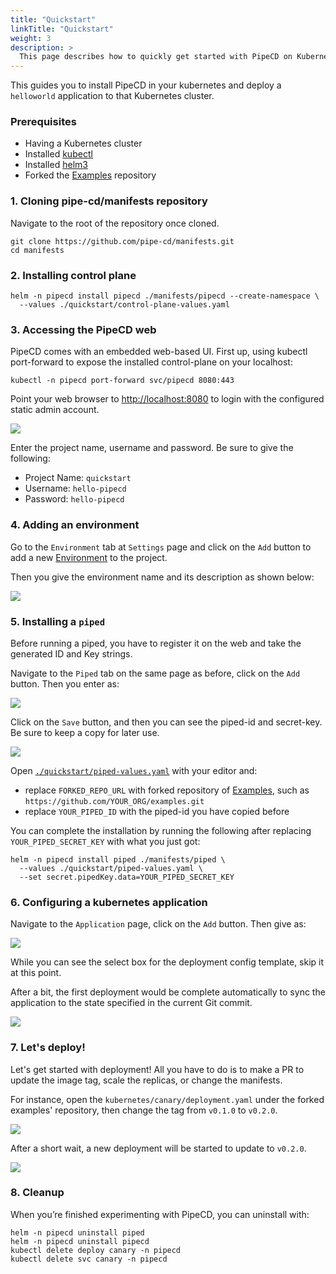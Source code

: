 ```yaml
---
title: "Quickstart"
linkTitle: "Quickstart"
weight: 3
description: >
  This page describes how to quickly get started with PipeCD on Kubernetes.
---
```


This guides you to install PipeCD in your kubernetes and deploy a `helloworld` application to that Kubernetes cluster.

### Prerequisites
- Having a Kubernetes cluster
- Installed [kubectl](https://kubernetes.io/docs/tasks/tools/install-kubectl/)
- Installed [helm3](https://helm.sh/docs/intro/install/)
- Forked the [Examples](https://github.com/pipe-cd/examples) repository

### 1. Cloning pipe-cd/manifests repository

Navigate to the root of the repository once cloned.

``` console
git clone https://github.com/pipe-cd/manifests.git
cd manifests
```

### 2. Installing control plane

``` console
helm -n pipecd install pipecd ./manifests/pipecd --create-namespace \
  --values ./quickstart/control-plane-values.yaml
```

### 3. Accessing the PipeCD web
PipeCD comes with an embedded web-based UI.
First up, using kubectl port-forward to expose the installed control-plane on your localhost:

``` console
kubectl -n pipecd port-forward svc/pipecd 8080:443
```

Point your web browser to [http://localhost:8080](http://localhost:8080) to login with the configured static admin account.

![](/images/quickstart-login.png)

Enter the project name, username and password. Be sure to give the following:
- Project Name: `quickstart`
- Username: `hello-pipecd`
- Password: `hello-pipecd`

### 4. Adding an environment
Go to the `Environment` tab at `Settings` page and click on the `Add` button to add a new [Environment](/docs/concepts/#environment) to the project.

Then you give the environment name and its description as shown below:

![](/images/quickstart-adding-environment.png)


### 5. Installing a `piped`
Before running a piped, you have to register it on the web and take the generated ID and Key strings.

Navigate to the `Piped` tab on the same page as before, click on the `Add` button. Then you enter as:

![](/images/quickstart-adding-piped.png)

Click on the `Save` button, and then you can see the piped-id and secret-key.
Be sure to keep a copy for later use.

![](/images/quickstart-piped-registered.png)



Open [`./quickstart/piped-values.yaml`](https://github.com/pipe-cd/manifests/blob/master/quickstart/piped-values.yaml) with your editor and:
- replace `FORKED_REPO_URL` with forked repository of [Examples](https://github.com/pipe-cd/examples), such as `https://github.com/YOUR_ORG/examples.git`
- replace `YOUR_PIPED_ID` with the piped-id you have copied before

You can complete the installation by running the following after replacing `YOUR_PIPED_SECRET_KEY` with what you just got:

``` console
helm -n pipecd install piped ./manifests/piped \
  --values ./quickstart/piped-values.yaml \
  --set secret.pipedKey.data=YOUR_PIPED_SECRET_KEY
```

### 6. Configuring a kubernetes application
Navigate to the `Application` page, click on the `Add` button. Then give as:

![](/images/quickstart-adding-application.png)

While you can see the select box for the deployment config template, skip it at this point.

After a bit, the first deployment would be complete automatically to sync the application to the state specified in the current Git commit.

![](/images/quickstart-first-deployment.png)

### 7. Let's deploy!
Let's get started with deployment! All you have to do is to make a PR to update the image tag, scale the replicas, or change the manifests.

For instance, open the `kubernetes/canary/deployment.yaml` under the forked examples' repository, then change the tag from `v0.1.0` to `v0.2.0`.

![](/images/quickstart-update-image-tag.png)

After a short wait, a new deployment will be started to update to `v0.2.0`.

![](/images/quickstart-deploying.png)

### 8. Cleanup
When you’re finished experimenting with PipeCD, you can uninstall with:

``` console
helm -n pipecd uninstall piped
helm -n pipecd uninstall pipecd
kubectl delete deploy canary -n pipecd
kubectl delete svc canary -n pipecd
```
